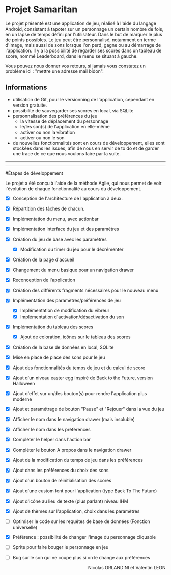 # Projet Samaritan

Le projet présenté est une application de jeu, réalisé à l'aide du langage Android, consistant à tapoter sur un personnage un certain nombre de fois, en un lapse de temps défini par l'utilisateur. Dans le but de marquer le plus de points possibles.
Le jeu peut être personnalisé, notamment en terme d'image, mais aussi de sons lorsque l'on perd, gagne ou au démarrage de l'application.
Il y a la possibilité de regarder ses scores dans un tableau de score, nommé Leaderboard, dans le menu se situant à gauche.

Vous pouvez nous donner vos retours, si jamais vous constatez un problème ici :
"mettre une adresse mail bidon".

## Informations

* utilisation de Git, pour le versionning de l'application, cependant en version gratuite.
* possibilité de sauvegarder ses scores en local, via SQLite
* personnalisation des préférences du jeu
  - la vitesse de déplacement du personnage
  - le/les son(s) de l'application en elle-même
  - activer ou non la vibration
  - activer ou non le son
* de nouvelles fonctionnalités sont en cours de développement, elles sont stockées dans les issues, afin de nous en servir de to do et de garder une trace de ce que nous voulons faire par la suite.

-----------------
-----------------

#Étapes de développement

Le projet a été conçu à l'aide de la méthode Agile, qui nous permet de voir l'évolution de chaque fonctionnalité au cours du développement.

* [x] Conception de l'architecture de l'application à deux.
* [x] Répartition des tâches de chacun.
* [x] Implémentation du menu, avec actionbar
* [x] Implémentation interface du jeu et des paramètres
* [x] Création du jeu de base avec les paramètres
  * [x] Modification du timer du jeu pour le décrémenter
* [x] Création de la page d'accueil
* [x] Changement du menu basique pour un navigation drawer
* [x] Reconception de l'application
* [x] Création des différents fragments nécessaires pour le nouveau menu
* [x] Implémentation des paramètres/préférences de jeu
  * [x] Implémentation de modification du vibreur
  * [x] Implémentation d'activation/désactivation du son
* [x] Implémentation du tableau des scores
  * [x] Ajout de coloration, icônes sur le tableau des scores
* [x] Création de la base de données en local, SQLite
* [x] Mise en place de place des sons pour le jeu
* [x] Ajout des fonctionnalités du temps de jeu et du calcul de score
* [x] Ajout d'un niveau easter egg inspiré de Back to the Future, version Halloween
* [x] Ajout d'effet sur un/des bouton(s) pour rendre l'application plus moderne
* [x] Ajout et paramétrage de bouton "Pause" et "Rejouer" dans la vue du jeu
* [x] Afficher le nom dans le navigation drawer (mais insoluble)
* [x] Afficher le nom dans les préférences
* [x] Compléter le helper dans l'action bar
* [x] Compléter le bouton A propos dans le navigation drawer
* [x] Ajout de la modification du temps de jeu dans les préférences
* [x] Ajout dans les préférences du choix des sons
* [x] Ajout d'un bouton de réinitialisation des scores
* [x] Ajout d'une custom font pour l'application (type Back To The Future)
* [x] Ajout d'icône au lieu de texte (plus parlant) niveau IHM
* [x] Ajout de thèmes sur l'application, choix dans les paramètres
* [ ] Optimiser le code sur les requêtes de base de données (Fonction universelle)
* [x] Préférence : possibilité de changer l'image du personnage cliquable
* [ ] Sprite pour faire bouger le personnage en jeu
* [ ] Bug sur le son qui ne coupe plus si on le change aux préférences


<p style="text-align:right";>Nicolas ORLANDINI et Valentin LEON</p>
